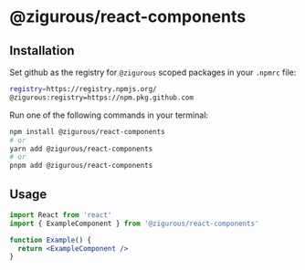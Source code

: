 # @zigurous/react-components

## Installation

Set github as the registry for `@zigurous` scoped packages in your `.npmrc` file:
```bash
registry=https://registry.npmjs.org/
@zigurous:registry=https://npm.pkg.github.com
```

Run one of the following commands in your terminal:
```bash
npm install @zigurous/react-components
# or
yarn add @zigurous/react-components
# or
pnpm add @zigurous/react-components
```

## Usage

```jsx
import React from 'react'
import { ExampleComponent } from '@zigurous/react-components'

function Example() {
  return <ExampleComponent />
}
```
